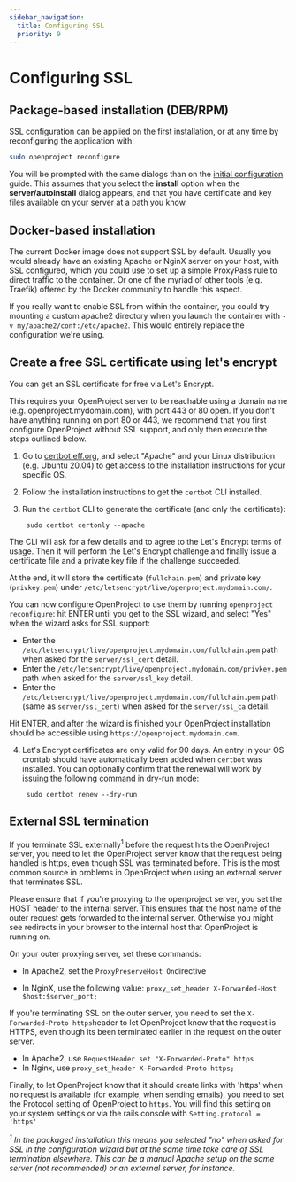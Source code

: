 ```yaml
---
sidebar_navigation:
  title: Configuring SSL
  priority: 9
---
```


# Configuring SSL

## Package-based installation (DEB/RPM)

SSL configuration can be applied on the first installation, or at any time by reconfiguring the application with:

```bash
sudo openproject reconfigure
```

You will be prompted with the same dialogs than on the [initial configuration](../../installation/packaged/#step-3-apache2-web-server) guide. This assumes that you select the **install** option when the **server/autoinstall** dialog appears, and that you have certificate and key files available on your server at a path you know.

## Docker-based installation

The current Docker image does not support SSL by default. Usually you would
already have an existing Apache or NginX server on your host, with SSL
configured, which you could use to set up a simple ProxyPass rule to direct
traffic to the container. Or one of the myriad of other tools (e.g. Traefik) offered by the Docker community to handle this aspect.

If you really want to enable SSL from within the container, you could try
mounting a custom apache2 directory when you launch the container with `-v
my/apache2/conf:/etc/apache2`. This would entirely replace the configuration
we're using.

## Create a free SSL certificate using let's encrypt

You can get an SSL certificate for free via Let's Encrypt.

This requires your OpenProject server to be reachable using a domain name (e.g. openproject.mydomain.com), with port 443 or 80 open. If you don't have anything running on port 80 or 443, we recommend that you first configure OpenProject without SSL support, and only then execute the steps outlined below.

1. Go to [certbot.eff.org](https://certbot.eff.org), and select "Apache" and your Linux distribution (e.g. Ubuntu 20.04) to get access to the installation instructions for your specific OS.
2. Follow the installation instructions to get the `certbot` CLI installed.
3. Run the `certbot` CLI to generate the certificate (and only the certificate):

        sudo certbot certonly --apache

  The CLI will ask for a few details and to agree to the Let's Encrypt terms of usage. Then it will perform the Let's Encrypt challenge and finally issue a certificate file and a private key file if the challenge succeeded.

  At the end, it will store the certificate (`fullchain.pem`) and private key (`privkey.pem`) under `/etc/letsencrypt/live/openproject.mydomain.com/`.

  You can now configure OpenProject to use them by running `openproject reconfigure`: hit ENTER until you get to the SSL wizard, and select "Yes" when the wizard asks for SSL support:

  * Enter the `/etc/letsencrypt/live/openproject.mydomain.com/fullchain.pem` path when asked for the `server/ssl_cert` detail.
  * Enter the `/etc/letsencrypt/live/openproject.mydomain.com/privkey.pem` path when asked for the `server/ssl_key` detail.
  * Enter the `/etc/letsencrypt/live/openproject.mydomain.com/fullchain.pem` path (same as `server/ssl_cert`) when asked for the `server/ssl_ca` detail.

  Hit ENTER, and after the wizard is finished your OpenProject installation should be accessible using `https://openproject.mydomain.com`.

4. Let's Encrypt certificates are only valid for 90 days. An entry in your OS crontab should have automatically been added when `certbot` was installed. You can optionally confirm that the renewal will work by issuing the following command in dry-run mode:

        sudo certbot renew --dry-run


## External SSL termination

If you terminate SSL externally<sup>1</sup> before the request hits the OpenProject server, you need to let the OpenProject server know that the request being handled is https, even though SSL was terminated before.   This is the most common source in problems in OpenProject when using an external server that terminates SSL.

Please ensure that if you're proxying to the openproject server, you set the HOST header to the internal server. This ensures that the host name of the outer request gets forwarded to the internal server. Otherwise you might see redirects in your browser to the internal host that OpenProject is running on.

On your outer proxying server, set these commands:

- In Apache2, set the `ProxyPreserveHost On`directive 

- In NginX, use the following value: `proxy_set_header X-Forwarded-Host $host:$server_port;`

  

If you're terminating SSL on the outer server, you need to set the `X-Forwarded-Proto https`header to let OpenProject know that the request is HTTPS, even though its been terminated earlier in the request on the outer server.

- In Apache2, use `RequestHeader set "X-Forwarded-Proto" https`
- In Nginx, use `proxy_set_header X-Forwarded-Proto https;`



Finally, to let OpenProject know that it should create links with 'https' when no request is available (for example, when sending emails), you need to set the Protocol setting of OpenProject to `https`. You will find this setting on your system settings or via the rails console with `Setting.protocol = 'https'`


_<sup>1</sup> In the packaged installation this means you selected "no" when asked for SSL in the configuration wizard but at the same time take care of SSL termination elsewhere. This can be a manual Apache setup on the same server (not recommended) or an external server, for instance._
